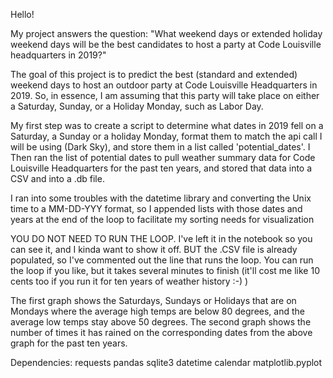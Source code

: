 Hello!  

My project answers the question:  "What weekend days or extended holiday weekend days will be the best candidates to host a party at Code Louisville headquarters in 2019?"

The goal of this project is to predict the best (standard and extended) weekend days to host an outdoor party at Code Louisville Headquarters in 2019. So, in essence, I am assuming that this party will take place on either a Saturday, Sunday, or a Holiday Monday, such as Labor Day.  

My first step was to create a script to determine what dates in 2019 fell on a Saturday, a Sunday or a holiday Monday, format them to match the api call I will be using (Dark Sky), and store them in a list called 'potential_dates'.  I Then ran the list of potential dates to pull weather summary data for Code Louisville Headquarters for the past ten years, and stored that data into a CSV and into a .db file.  

I ran into some troubles with the datetime library and converting the Unix time to a MM-DD-YYY format, so I appended lists with those dates and years at the end of the loop to facilitate my sorting needs for visualization

YOU DO NOT NEED TO RUN THE LOOP.  I've left it in the notebook so you can see it, and I kinda want to show it off.  BUT the .CSV file is already populated, so I've commented out the line that runs the loop. You can run the loop if you like, but it takes several minutes to finish (it'll cost me like 10 cents too if you run it for ten years of weather history :-) )

The first graph shows the Saturdays, Sundays or Holidays that are on Mondays where the average high temps are below 80 degrees, and the average low temps stay above 50 degrees.  The second graph shows the number of times it has rained on the corresponding dates from the above graph for the past ten years.  

Dependencies:
requests
pandas
sqlite3
datetime
calendar
matplotlib.pyplot
